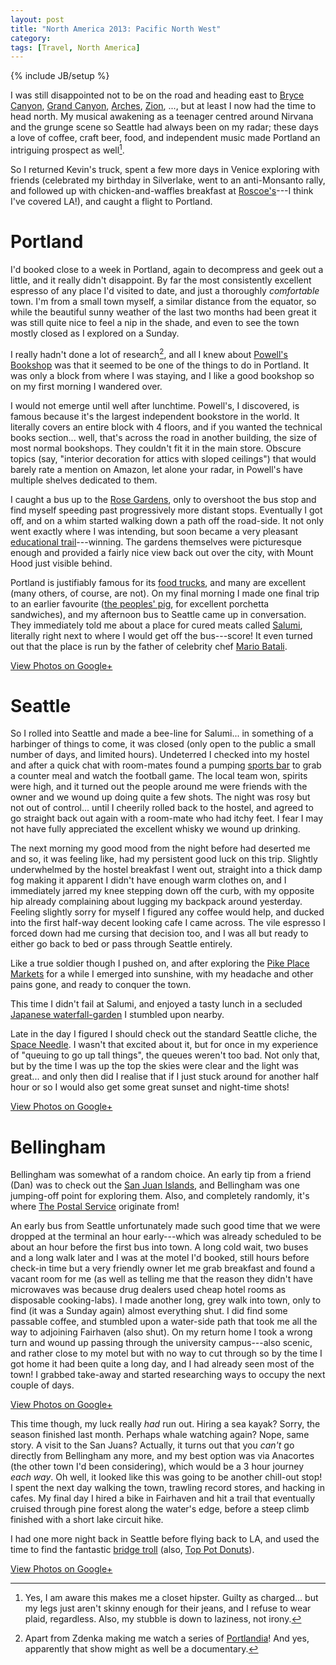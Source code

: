 ```yaml
---
layout: post
title: "North America 2013: Pacific North West"
category: 
tags: [Travel, North America]
---
```

{% include JB/setup %}

I was still disappointed not to be on the road and heading east to
[Bryce Canyon](http://www.nps.gov/brca/index.htm),
[Grand Canyon](http://www.nps.gov/grca/index.htm),
[Arches](http://www.nps.gov/arch/index.htm),
[Zion](http://www.nps.gov/zion/index.htm), ..., but at least I now had
the time to head north.  My musical awakening as a teenager centred
around Nirvana and the grunge scene so Seattle had always been on my
radar; these days a love of coffee, craft beer, food, and independent
music made Portland an intriguing prospect as well[^1].

So I returned Kevin's truck, spent a few more days in Venice
exploring with friends (celebrated my birthday in Silverlake, went to
an anti-Monsanto rally, and followed up with chicken-and-waffles
breakfast at [Roscoe's](http://roscoeschickenandwaffles.com/)---I
think I've covered LA!), and caught a flight to Portland.

# Portland

I'd booked close to a week in Portland, again to decompress and geek
out a little, and it really didn't disappoint.  By far the most
consistently excellent espresso of any place I'd visited to date, and
just a thoroughly *comfortable* town.  I'm from a small town myself, a
similar distance from the equator, so while the beautiful sunny
weather of the last two months had been great it was still quite nice
to feel a nip in the shade, and even to see the town mostly closed as
I explored on a Sunday.

I really hadn't done a lot of research[^2], and all I knew about
[Powell's Bookshop](http://www.powells.com/) was that it seemed to be
one of the things to do in Portland.  It was only a block from where I
was staying, and I like a good bookshop so on my first morning I
wandered over.

I would not emerge until well after lunchtime.  Powell's, I
discovered, is famous because it's the largest independent bookstore
in the world.  It literally covers an entire block with 4 floors, and
if you wanted the technical books section... well, that's across the
road in another building, the size of most normal bookshops.  They
couldn't fit it in the main store.  Obscure topics (say, "interior
decoration for attics with sloped ceilings") that would barely rate a
mention on Amazon, let alone your radar, in Powell's have multiple
shelves dedicated to them.

I caught a bus up to the
[Rose Gardens](http://www.rosegardenstore.org/rose-gardens.cfm), only
to overshoot the bus stop and find myself speeding past progressively
more distant stops.  Eventually I got off, and on a whim started
walking down a path off the road-side.  It not only went exactly where
I was intending, but soon became a very pleasant
[educational trail](http://www.hoytarboretum.org/)---winning.  The
gardens themselves were picturesque enough and provided a fairly nice
view back out over the city, with Mount Hood just visible behind.

Portland is justifiably famous for its
[food trucks](http://www.foodcartsportland.com/), and many are
excellent (many others, of course, are not).  On my final morning I
made one final trip to an earlier favourite
([the peoples' pig](https://www.facebook.com/PeoplesPig), for
excellent porchetta sandwiches), and my afternoon bus to Seattle came
up in conversation.  They immediately told me about a place for cured
meats called [Salumi](http://www.salumicuredmeats.com/), literally
right next to where I would get off the bus---score!  It even turned
out that the place is run by the father of celebrity chef
[Mario Batali](http://www.mariobatali.com/).

<div data-album="5935233817633967857" class="gallery"><a href="https://plus.google.com/photos/110262280296887306226/albums/5935233817633967857">View Photos on Google+</a></div>

# Seattle

So I rolled into Seattle and made a bee-line for Salumi... in
something of a harbinger of things to come, it was closed (only open
to the public a small number of days, and limited hours).  Undeterred
I checked into my hostel and after a quick chat with room-mates found
a pumping [sports bar](http://belltownpizza.net/) to grab a counter
meal and watch the football game.  The local team won, spirits were
high, and it turned out the people around me were friends with the
owner and we wound up doing quite a few shots.  The night was rosy but
not out of control... until I cheerily rolled back to the hostel, and
agreed to go straight back out again with a room-mate who had itchy
feet.  I fear I may not have fully appreciated the excellent whisky we
wound up drinking.

The next morning my good mood from the night before had deserted me
and so, it was feeling like, had my persistent good luck on this trip.
Slightly underwhelmed by the hostel breakfast I went out, straight
into a thick damp fog making it apparent I didn't have enough warm
clothes on, and I immediately jarred my knee stepping down off the
curb, with my opposite hip already complaining about lugging my
backpack around yesterday.  Feeling slightly sorry for myself I
figured any coffee would help, and ducked into the first half-way
decent looking cafe I came across.  The vile espresso I forced down
had me cursing that decision too, and I was all but ready to either go
back to bed or pass through Seattle entirely.

Like a true soldier though I pushed on, and after exploring the
[Pike Place Markets](http://www.pikeplacemarket.org/) for a while I
emerged into sunshine, with my headache and other pains gone, and
ready to conquer the town.

This time I didn't fail at Salumi, and enjoyed a tasty lunch in a
secluded
[Japanese waterfall-garden](http://www.pioneersquare.org/go/waterfall-garden)
I stumbled upon nearby.

Late in the day I figured I should check out the standard Seattle
cliche, the [Space Needle](http://www.spaceneedle.com/home/).  I
wasn't that excited about it, but for once in my experience of
"queuing to go up tall things", the queues weren't too bad.  Not only
that, but by the time I was up the top the skies were clear and the
light was great... and only then did I realise that if I just stuck
around for another half hour or so I would also get some great sunset
and night-time shots!

<div data-album="5936334758472464849" class="gallery"><a href="https://plus.google.com/photos/110262280296887306226/albums/5936334758472464849">View Photos on Google+</a></div>

# Bellingham

Bellingham was somewhat of a random choice.  An early tip from a
friend (Dan) was to check out the
[San Juan Islands](http://en.wikipedia.org/wiki/San_Juan_Islands), and
Bellingham was one jumping-off point for exploring them.  Also, and
completely randomly, it's where
[The Postal Service](https://www.youtube.com/watch?v=0wrsZog8qXg)
originate from!

An early bus from Seattle unfortunately made such good time that we
were dropped at the terminal an hour early---which was already
scheduled to be about an hour before the first bus into town.  A long
cold wait, two buses and a long walk later and I was at the motel I'd
booked, still hours before check-in time but a very friendly owner let
me grab breakfast and found a vacant room for me (as well as telling
me that the reason they didn't have microwaves was because drug
dealers used cheap hotel rooms as disposable cooking-labs).  I made
another long, grey walk into town, only to find (it was a Sunday
again) almost everything shut.  I did find some passable coffee, and
stumbled upon a water-side path that took me all the way to adjoining
Fairhaven (also shut).  On my return home I took a wrong turn and
wound up passing through the university campus---also scenic, and
rather close to my motel but with no way to cut through so by the time
I got home it had been quite a long day, and I had already seen most
of the town!  I grabbed take-away and started researching ways to
occupy the next couple of days.

<div data-album="5937479486545624305" class="gallery"><a href="https://plus.google.com/photos/110262280296887306226/albums/5937479486545624305">View Photos on Google+</a></div>

This time though, my luck really *had* run out.  Hiring a sea kayak?
Sorry, the season finished last month.  Perhaps whale watching again?
Nope, same story.  A visit to the San Juans?  Actually, it turns out
that you *can't* go directly from Bellingham any more, and my best
option was via Anacortes (the other town I'd been considering), which
would be a 3 hour journey *each way*.  Oh well, it looked like this
was going to be another chill-out stop!  I spent the next day walking
the town, trawling record stores, and hacking in cafes.  My final day
I hired a bike in Fairhaven and hit a trail that eventually cruised
through pine forest along the water's edge, before a steep climb
finished with a short lake circuit hike.

I had one more night back in Seattle before flying back to LA, and
used the time to find the fantastic
[bridge troll](http://en.wikipedia.org/wiki/Fremont_Troll) (also,
[Top Pot Donuts](http://www.toppotdoughnuts.com/)).

<div data-album="5938140172619372417" class="gallery"><a href="https://plus.google.com/photos/110262280296887306226/albums/5938140172619372417">View Photos on Google+</a></div>


[^1]: Yes, I am aware this makes me a closet hipster.  Guilty as
     charged... but my legs just aren't skinny enough for their jeans,
     and I refuse to wear plaid, regardless.  Also, my stubble is down
     to laziness, not irony.

[^2]: Apart from Zdenka making me watch a series of
    [Portlandia](http://en.wikipedia.org/wiki/Portlandia_(TV_series))!
    And yes, apparently that show might as well be a documentary.
